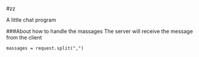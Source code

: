 #zz

A little chat program

###About how to handle the massages
The server will receive the message from the client

`massages = request.split(",")`